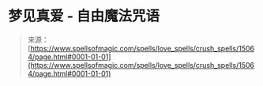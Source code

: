 <!--yml

category: 未分类

date: 2024-06-12 18:54:18

-->

# 梦见真爱 - 自由魔法咒语

> 来源：[https://www.spellsofmagic.com/spells/love_spells/crush_spells/15064/page.html#0001-01-01](https://www.spellsofmagic.com/spells/love_spells/crush_spells/15064/page.html#0001-01-01)
